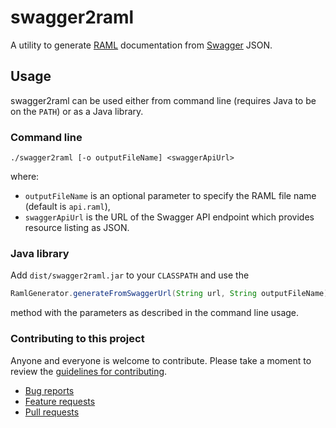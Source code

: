 # swagger2raml
A utility to generate [RAML](http://raml.org/) documentation from [Swagger](https://helloreverb.com/developers/swagger) JSON. 

## Usage
swagger2raml can be used either from command line (requires Java to be on the `PATH`) or as a Java library.

### Command line
```
./swagger2raml [-o outputFileName] <swaggerApiUrl>
```
where:
- `outputFileName` is an optional parameter to specify the RAML file name (default is `api.raml`),
- `swaggerApiUrl` is the URL of the Swagger API endpoint which provides resource listing as JSON.

### Java library
Add `dist/swagger2raml.jar` to your `CLASSPATH` and use the
```java
RamlGenerator.generateFromSwaggerUrl(String url, String outputFileName)
```
method with the parameters as described in the command line usage.


### Contributing to this project

Anyone and everyone is welcome to contribute. Please take a moment to
review the [guidelines for contributing](CONTRIBUTING.md).

* [Bug reports](CONTRIBUTING.md#bugs)
* [Feature requests](CONTRIBUTING.md#features)
* [Pull requests](CONTRIBUTING.md#pull-requests)
